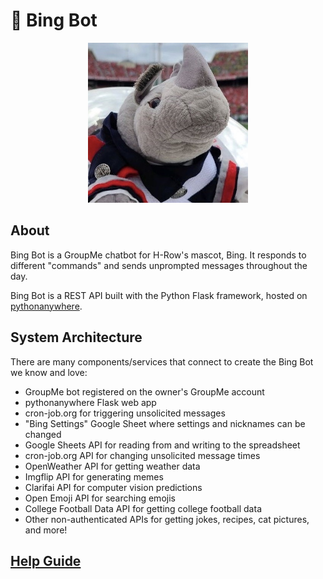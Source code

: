 # 🦏 Bing Bot

<p align="center">
   <img alt="Bing Bot" width="256" height="256" src="assets/bing.jpg" />
</p>

## About

Bing Bot is a GroupMe chatbot for H-Row's mascot, Bing. It responds to different "commands" and sends unprompted messages throughout the day.

Bing Bot is a REST API built with the Python Flask framework, hosted on [pythonanywhere](https://www.pythonanywhere.com).

## System Architecture

There are many components/services that connect to create the Bing Bot we know and love:

- GroupMe bot registered on the owner's GroupMe account
- pythonanywhere Flask web app
- cron-job.org for triggering unsolicited messages
- "Bing Settings" Google Sheet where settings and nicknames can be changed
- Google Sheets API for reading from and writing to the spreadsheet
- cron-job.org API for changing unsolicited message times
- OpenWeather API for getting weather data
- Imgflip API for generating memes
- Clarifai API for computer vision predictions
- Open Emoji API for searching emojis
- College Football Data API for getting college football data
- Other non-authenticated APIs for getting jokes, recipes, cat pictures, and more!

## [Help Guide](HELP.md)
